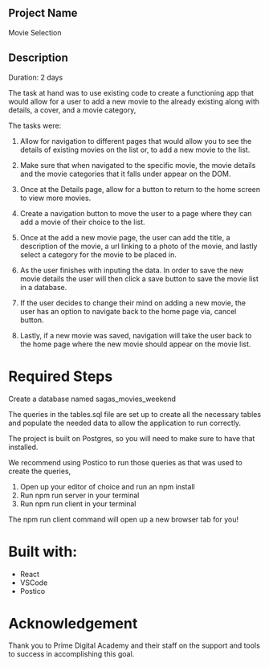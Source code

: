 ## Project Name

Movie Selection

## Description

Duration: 2 days

The task at hand was to use existing code to create a functioning app that would allow for a user to add a new movie to the already existing along with details, a cover, and a movie category,

The tasks were:
1. Allow for navigation to different pages that would allow you to see the details of existing movies on the list or, to add a new movie to the list.

2. Make sure that when navigated to the specific movie, the movie details and the movie categories that it falls under appear on the DOM.

3. Once at the Details page, allow for a button to return to the home screen to view more movies.

4. Create a navigation button to move the user to a page where they can add a movie of their choice to the list.

5. Once at the add a new movie page, the user can add the title, a description of the movie, a url linking to a photo of the movie, and lastly select a category for the movie to be placed in. 

6. As the user finishes with inputing the data. In order to save the new movie details the user will then click a save button to save the movie list in a database.

7. If the user decides to change their mind on adding a new movie, the user has an option to navigate back to the home page via, cancel button.

8. Lastly, if a new movie was saved, navigation will take the user back to the home page where the new movie should appear on the movie list.

# Required Steps

Create a database named sagas_movies_weekend

The queries in the tables.sql file are set up to create all the necessary tables and populate the needed data to allow the application to run correctly. 
    
The project is built on Postgres, so you will need to make sure to have that installed. 
    
We recommend using Postico to run those queries as that was used to create the queries,

1. Open up your editor of choice and run an npm install
2. Run npm run server in your terminal
3. Run npm run client in your terminal
    
The npm run client command will open up a new browser tab for you!

# Built with:

 - React
 - VSCode
 - Postico

# Acknowledgement

Thank you to Prime Digital Academy and their staff on the support and tools to success in accomplishing this goal.
